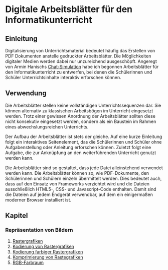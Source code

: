# Digitale Arbeits&shy;blätter für den Informatik&shy;unterricht

## Einleitung
Digitalisierung von Unterrichtsmaterial bedeutet häufig das Erstellen von PDF Dokumenten anstelle gedruckter Arbeitsblätter. Die Möglichkeiten digitaler Medien werden dabei nur unzureichend ausgeschöpft. Angeregt von Armin Hanischs [Chat-Simulation](https://www.arminhanisch.de/2019/02/chats-simulieren/) habe ich begonnen Arbeitsblätter für den Informatikunterricht zu entwerfen, bei denen die Schülerinnen und Schüler Unterrichtsinhalte interaktiv erforschen können.

## Verwendung
Die Arbeitsblätter stellen keine vollständigen Unterrichtssequenzen dar. Sie können alternativ zu klassischen Arbeitsbögen im Unterricht eingesetzt werden. Trotz einer gewissen Anordnung der Arbeitsblätter sollten diese nicht konsekutiv eingesetzt werden, sondern als ein Baustein im Rahmen eines abwechslungsreichen Unterrichts.

Der Aufbau der Arbeitsblätter ist stets der gleiche. Auf eine kurze Einleitung folgt ein interaktives Seitenelement, das die Schülerinnen und Schüler ohne Aufgabenstellung oder Anleitung erforschen können. Zuletzt folgt eine Aufgabe, die zur Anknüpfung an den weiterführenden Unterricht genutzt werden kann.

Die Arbeitsblätter sind so gestaltet, dass jede Datei alleinstehend verwendet werden kann. Die Arbeitsblätter können so, wie PDF-Dokumente, den Schülerinnen und Schülern einzeln übermittelt werden. Dies bedeutet auch, dass auf den Einsatz von Frameworks verzichtet wird und die Dateien ausschließlich HTML5-, CSS- und Javascript-Code enthalten. Damit sind die Dateien auf jedem Endgerät verwendbar, auf dem ein einigermaßen moderner Browser installiert ist.

## Kapitel
### Repräsentation von Bildern
1. [Rastergrafiken](https://htmlpreview.github.io/?https://github.com/philipp-moeller/exploreCS/blob/master/rastergrafiken.htm)
2. [Kodierung von Rastergrafiken](https://htmlpreview.github.io/?https://github.com/philipp-moeller/exploreCS/blob/master/kodierung_rastergrafiken.htm)
3. [Kodierung farbiger Rastergrafiken](https://htmlpreview.github.io/?https://github.com/philipp-moeller/exploreCS/blob/master/farbige_rastergrafiken.htm)
4. [Komprimierung von Rastegrafiken](https://htmlpreview.github.io/?https://github.com/philipp-moeller/exploreCS/blob/master/komprimierung_rastergrafiken.htm)
5. [RGB-Farbraum](https://htmlpreview.github.io/?https://github.com/philipp-moeller/exploreCS/blob/master/rgb_farbraum.htm)
